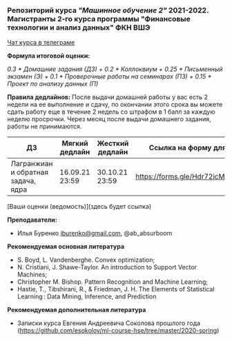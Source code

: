 ### Репозиторий курса *"Машинное обучение 2"* 2021-2022.  Магистранты 2-го курса программы "Финансовые технологии и анализ данных" ФКН ВШЭ

[Чат курса в телеграме](https://t.me/joinchat/WVXoLD9Td8lkYTky)

**Формула итоговой оценки:**  
<!-- *0.7 * Домашние задания + 0.1 * Тесты +  0.2 * Экзамен (Модуль 3)* -->
*0.3 * Домашние задания (ДЗ) + 0.2 * Коллоквиум + 0.25 * Письменный экзамен (Э) + 0.1 * Проверочные работы на семинарах (ПЗ) + 0.15 * Проект по анализу данных (П)*

**Правила дедлайнов:** 
После выдачи домашней работы у вас есть 2 недели на ее выполнение и сдачу, по окончании этого срока вы можете сдать работу еще в течение 2 недель со штрафом в 1 балл за каждую неделю просрочки. Через месяц после выдачи домашнего задания, работы не принимаются.


| ДЗ  | Мягкий дедлайн | Жесткий дедлайн | Ссылка на форму для сдачи
| ------------- | ------------- | ----------- | ---------------- | 
| Лагранжиан и обратная задача, ядра    |  16.09.21 23:59  | 30.10.21 23:59  | https://forms.gle/Hdr72icMcDXHFLYr9 |


[Ваши оценки (ведомость)](здесь будет ссылка)

**Преподаватели:**
- Илья Буренко iburenko@gmail.com, @ab_absurboom

**Рекомендуемая основная литература** 
- S. Boyd, L. Vandenberghe. Convex optimization;
- N. Cristiani, J. Shawe-Taylor. An introduction to Support Vector Machines;
- Christopher M. Bishop. Pattern Recognition and Machine Learning;
- Hastie, T., Tibshirani, R., & Friedman, J. H. The Elements of Statistical Learning : Data Mining, Inference, and Prediction

**Рекомендуемая дополнительная литература**
- Записки курса Евгения Андреевича Соколова прошлого года (https://github.com/esokolov/ml-course-hse/tree/master/2020-spring)
